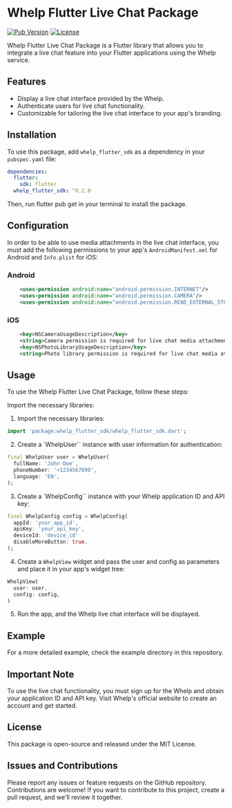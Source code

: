 # Whelp Flutter Live Chat Package

[![Pub Version](https://img.shields.io/pub/v/whelp_flutter_sdk)](https://pub.dev/packages/whelp_flutter_sdk)
[![License](https://img.shields.io/github/license/your_username/whelp_flutter_sdk)](https://github.com/Whelp-Inc/whelp-flutter-sdk/blob/main/LICENSE)

Whelp Flutter Live Chat Package is a Flutter library that allows you to integrate a live chat feature into your Flutter applications using the Whelp service.

## Features

- Display a live chat interface provided by the Whelp.
- Authenticate users for live chat functionality.
- Customizable for tailoring the live chat interface to your app's branding.

## Installation

To use this package, add `whelp_flutter_sdk` as a dependency in your `pubspec.yaml` file:

```yaml
dependencies:
  flutter:
    sdk: flutter
  whelp_flutter_sdk: ^0.2.0
```

Then, run flutter pub get in your terminal to install the package.

## Configuration

In order to be able to use media attachments in the live chat interface, you must add the following permissions to your app's `AndroidManifest.xml` for Android and `Info.plist` for iOS:

### Android

```xml
    <uses-permission android:name="android.permission.INTERNET"/>
    <uses-permission android:name="android.permission.CAMERA"/>
    <uses-permission android:name="android.permission.READ_EXTERNAL_STORAGE"/>
```

### iOS

```xml
    <key>NSCameraUsageDescription</key>
    <string>Camera permission is required for live chat media attachments.</string>
    <key>NSPhotoLibraryUsageDescription</key>
    <string>Photo library permission is required for live chat media attachments.</string>
```

## Usage

To use the Whelp Flutter Live Chat Package, follow these steps:

Import the necessary libraries:

1. Import the necessary libraries:

```dart 
import 'package:whelp_flutter_sdk/whelp_flutter_sdk.dart';
```

2. Create a `WhelpUser`` instance with user information for authentication:
    
```dart
final WhelpUser user = WhelpUser(
  fullName: 'John Doe',
  phoneNumber: '+1234567890',
  language: 'EN',
);
```

3. Create a `WhelpConfig`` instance with your Whelp application ID and API key:
    
```dart
final WhelpConfig config = WhelpConfig(
  appId: 'your_app_id',
  apiKey: 'your_api_key',
  deviceId: 'device_id'
  disableMoreButton: true,
);
```

4. Create a `WhelpView` widget and pass the user and config as parameters and place it in your app's widget tree:

```dart
WhelpView(
  user: user,
  config: config,
)
```

5. Run the app, and the Whelp live chat interface will be displayed.

## Example

For a more detailed example, check the example directory in this repository.

## Important Note

To use the live chat functionality, you must sign up for the Whelp and obtain your application ID and API key. Visit Whelp's official website to create an account and get started.

## License
This package is open-source and released under the MIT License.

## Issues and Contributions

Please report any issues or feature requests on the GitHub repository. Contributions are welcome! If you want to contribute to this project, create a pull request, and we'll review it together.